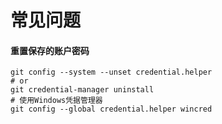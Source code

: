 # 常见问题

#### 重置保存的账户密码

```shell
git config --system --unset credential.helper
# or
git credential-manager uninstall
# 使用Windows凭据管理器
git config --global credential.helper wincred
```

